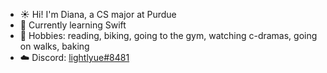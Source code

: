 - ☀️ Hi! I'm Diana, a CS major at Purdue
- 🌱 Currently learning Swift
- 🍄 Hobbies: reading, biking, going to the gym, watching c-dramas, going on walks, baking
- ☁️ Discord: <a href="https://discord.com/users/749000981169176678" target="_blank">lightlyue#8481</a>

<!---
Hi ☾
--->

